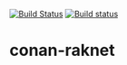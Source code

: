 [![Build Status](https://travis-ci.org/sixten-hilborn/conan-raknet.svg?branch=master)](https://travis-ci.org/sixten-hilborn/conan-raknet)
[![Build status](https://ci.appveyor.com/api/projects/status/brv3x78e88sd7qvd?svg=true)](https://ci.appveyor.com/project/sixten-hilborn/conan-raknet)

# conan-raknet
